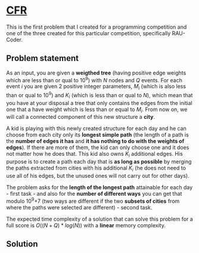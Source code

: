 # [CFR](https://www.pbinfo.ro/probleme/4145/cfr)

This is the first problem that I created for a programming competition and one of the three created for this particular competition, specifically RAU-Coder.

## Problem statement 

As an input, you are given a **weigthed tree** (having positive edge weights which are less than or qual to $10$<sup>$9$</sup>) with $N$ nodes and $Q$ events. For each event $i$ you are given $2$ positive integer parameters, $M$<sub>$i$</sub> (which is also less than or qual to $10$<sup>$9$</sup>) and $K$<sub>$i$</sub> (which is less than or qual to $N$), which mean that you have at your disposal a tree that only contains the edges from the initial one that a have weight which is less than or equal to $M$<sub>$i$</sub>. From now on, we will call a connected component of this new structure a **city**. 

A kid is playing with this newly created structure for each day and he can choose from each city only its **longest simple path** (the length of a path is the **number of edges it has** and **it has nothing to do with the weights of edges**). If there are more of them, the kid can only choose one and it does not matter how he does that. This kid also owns $K$<sub>$i$</sub> additional edges. His purpose is to create a path each day that is **as long as possible** by merging the paths extracted from cities with his additional $K$<sub>$i$</sub> (he does not need to use all of his edges, but the unused ones will not carry out for other days).

The problem asks for the **length of the longest path** attainable for each day - first task - and also for the **number of different ways** you can get that modulo $10$<sup>$9$</sup>$+7$ (two ways are different if the two **subsets of cities** from where the paths were selected are different) - second task.

The expected time complexity of a solution that can solve this problem for a full score is $O((N + Q) * log(N))$ with a **linear** memory complexity.

## Solution
